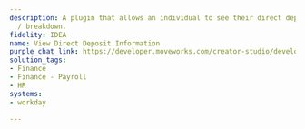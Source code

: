 ```yaml
---
description: A plugin that allows an individual to see their direct deposit information
  / breakdown.
fidelity: IDEA
name: View Direct Deposit Information
purple_chat_link: https://developer.moveworks.com/creator-studio/developer-tools/purple-chat-builder/?workspace=%7B%22title%22%3A%22My+Workspace%22%2C%22botSettings%22%3A%7B%7D%2C%22mocks%22%3A%5B%7B%22id%22%3A157%2C%22title%22%3A%22Mock+1%22%2C%22transcript%22%3A%7B%22settings%22%3A%7B%22colorStyle%22%3A%22LIGHT%22%2C%22startTime%22%3A%2211%3A43+AM%22%2C%22defaultPerson%22%3A%22PAUL%22%2C%22editable%22%3Atrue%7D%2C%22messages%22%3A%5B%7B%22from%22%3A%22USER%22%2C%22text%22%3A%22How+can+I+view+my+direct+deposit+information%3F%22%7D%2C%7B%22from%22%3A%22BOT%22%2C%22text%22%3A%22%E2%9C%85+Authenticate+the+user%5Cn%E2%9C%85+Access+current+direct+deposit+settings%5Cn%F0%9F%94%81+Presenting+your+direct+deposit+information%22%7D%2C%7B%22from%22%3A%22BOT%22%2C%22text%22%3A%22Here%27s+the+direct+deposit+information+we+have+on+file+for+you+%F0%9F%91%87%22%2C%22cards%22%3A%5B%7B%22title%22%3A%22Direct+Deposit+Information%22%2C%22text%22%3A%22Your+salary+is+currently+deposited+into+the+following+account%28s%29%3A%3Cbr%3E%3Cb%3EChecking+Account%3A%3C%2Fb%3E+%E2%80%A2%E2%80%A2%E2%80%A2%E2%80%A2+1234+%2870%25+of+salary%29%3Cbr%3E%3Cb%3ESavings+Account%3A%3C%2Fb%3E+%E2%80%A2%E2%80%A2%E2%80%A2%E2%80%A2+5678+%2830%25+of+salary%29.%3Cbr%3EWould+you+like+to+update+these+settings%3F%22%2C%22buttons%22%3A%5B%7B%22style%22%3A%22PRIMARY%22%2C%22text%22%3A%22Update+Account+Information%22%7D%2C%7B%22text%22%3A%22View+in+Workday%22%7D%5D%7D%5D%7D%5D%7D%7D%5D%7D
solution_tags:
- Finance
- Finance - Payroll
- HR
systems:
- workday

---
```

